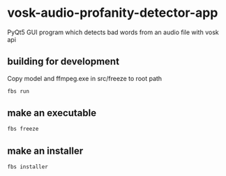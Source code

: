 # vosk-audio-profanity-detector-app
PyQt5 GUI program which detects bad words from an audio file with vosk api

## building for development
Copy model and ffmpeg.exe in src/freeze to root path
```sh
fbs run
```

## make an executable
```sh
fbs freeze
```

## make an installer
```sh
fbs installer
```
